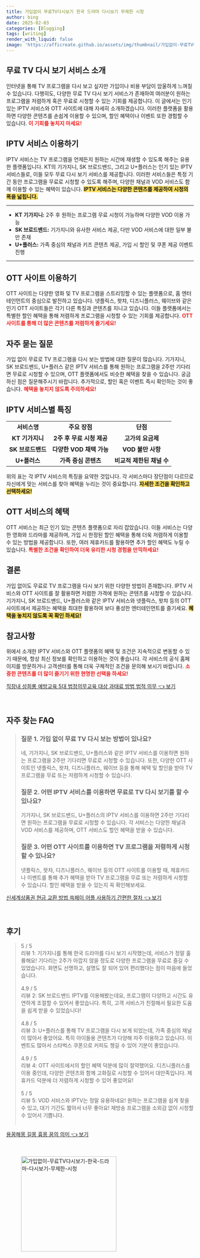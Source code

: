 ```yaml
---
title: 가입없이 무료TV다시보기 한국 드라마 다시보기 무제한 시청
author: bing
date: 2025-02-03
categories: [Blogging]
tags: [writing]
render_with_liquid: false
image: 'https://afficreate.github.io/assets/img/thumbnail/가입없이-무료TV다시보기-한국-드라마-다시보기-무제한-시청.webp'
---
```



<h2 id='무료 TV 다시 보기 서비스 소개'>무료 TV 다시 보기 서비스 소개</h2>

<p>인터넷을 통해 TV 프로그램을 다시 보고 싶지만 가입이나 비용 부담이 암울하게 느껴질 수 있습니다. 다행히도, 다양한 무료 TV 다시 보기 서비스가 존재하여 여러분이 원하는 프로그램을 저렴하게 혹은 무료로 시청할 수 있는 기회를 제공합니다. 이 글에서는 인기 있는 IPTV 서비스와 OTT 사이트에 대해 자세히 소개하겠습니다. 이러한 플랫폼을 활용하면 다양한 콘텐츠를 손쉽게 이용할 수 있으며, 할인 혜택이나 이벤트 또한 경험할 수 있습니다. <b><span style="color: #ee2323;">이 기회를 놓치지 마세요!</span></b></p>

<h2 id='IPTV 서비스 이용하기'>IPTV 서비스 이용하기</h2>

<p>IPTV 서비스는 TV 프로그램을 언제든지 원하는 시간에 재생할 수 있도록 해주는 유용한 플랫폼입니다. KT의 기가지니, SK 브로드밴드, 그리고 U+플러스는 인기 있는 IPTV 서비스들로, 이들 모두 무료 다시 보기 서비스를 제공합니다. 이러한 서비스들은 특정 기간 동안 프로그램을 무료로 시청할 수 있도록 해주며, 다양한 채널과 VOD 서비스도 함께 이용할 수 있는 혜택이 있습니다. <b><span style="background-color: #ffe066;">IPTV 서비스는 다양한 콘텐츠를 제공하여 시청의 폭을 넓힙니다.</span></b></p>

<hr />

<ul>
    <li><b>KT 기가지니:</b> 2주 후 원하는 프로그램 무료 시청이 가능하며 다양한 VOD 이용 가능</li>
    <li><b>SK 브로드밴드:</b> 기가지니와 유사한 서비스 제공, 다만 VOD 서비스에 대한 일부 불만 존재</li>
    <li><b>U+플러스:</b> 가족 중심의 채널과 키즈 콘텐츠 제공, 가입 시 할인 및 쿠폰 제공 이벤트 진행</li>
</ul>

<hr />

<h2 id='OTT 사이트 이용하기'>OTT 사이트 이용하기</h2>

<p>OTT 사이트는 다양한 영화 및 TV 프로그램을 스트리밍할 수 있는 플랫폼으로, 홈 엔터테인먼트의 중심으로 발전하고 있습니다. 넷플릭스, 왓챠, 디즈니플러스, 웨이브와 같은 인기 OTT 사이트들은 각기 다른 특징과 콘텐츠를 지니고 있습니다. 이들 플랫폼에서는 특별한 할인 혜택을 통해 저렴하게 프로그램을 시청할 수 있는 기회를 제공합니다. <b><span style="color: #ee2323;">OTT 사이트를 통해 더 많은 콘텐츠를 저렴하게 즐기세요!</span></b></p>

<h2 id='자주 묻는 질문'>자주 묻는 질문</h2>

<p>가입 없이 무료로 TV 프로그램을 다시 보는 방법에 대한 질문이 많습니다. 기가지니, SK 브로드밴드, U+플러스 같은 IPTV 서비스를 통해 원하는 프로그램을 2주만 기다리면 무료로 시청할 수 있으며, OTT 플랫폼에서도 비슷한 혜택을 찾을 수 있습니다. 궁금하신 점은 질문해주시기 바랍니다. 추가적으로, 할인 혹은 이벤트 즉시 확인하는 것이 좋습니다. <b><span style="color: #ee2323;">혜택을 놓치지 않도록 주의하세요!</span></b></p>

<h2 id='IPTV 서비스별 특징'>IPTV 서비스별 특징</h2>

<table>
    <tr>
        <td style="text-align: center; height: 17px;"><b>서비스명</b></td>
        <td style="text-align: center; height: 17px;"><b>주요 장점</b></td>
        <td style="text-align: center; height: 17px;"><b>단점</b></td>
    </tr>
    <tr>
        <td style="text-align: center; height: 17px;"><b>KT 기가지니</b></td>
        <td style="text-align: center; height: 17px;"><b>2주 후 무료 시청 제공</b></td>
        <td style="text-align: center; height: 17px;"><b>고가의 요금제</b></td>
    </tr>
    <tr>
        <td style="text-align: center; height: 17px;"><b>SK 브로드밴드</b></td>
        <td style="text-align: center; height: 17px;"><b>다양한 VOD 채택 가능</b></td>
        <td style="text-align: center; height: 17px;"><b>VOD 불만 사항</b></td>
    </tr>
    <tr>
        <td style="text-align: center; height: 17px;"><b>U+플러스</b></td>
        <td style="text-align: center; height: 17px;"><b>가족 중심 콘텐츠</b></td>
        <td style="text-align: center; height: 17px;"><b>비교적 제한된 채널 수</b></td>
    </tr>
</table>

<p>위의 표는 각 IPTV 서비스의 특징을 요약한 것입니다. 각 서비스마다 장단점이 다르므로 자신에게 맞는 서비스를 찾아 혜택을 누리는 것이 중요합니다. <b><span style="background-color: #ffe066;">자세한 조건을 확인하고 선택하세요!</span></b></p>

<h2 id='OTT 서비스의 혜택'>OTT 서비스의 혜택</h2>

<p>OTT 서비스는 최근 인기 있는 콘텐츠 플랫폼으로 자리 잡았습니다. 이들 서비스는 다양한 영화와 드라마를 제공하며, 가입 시 한정된 할인 혜택을 통해 더욱 저렴하게 이용할 수 있는 방법을 제공합니다. 또한, 여러 제휴카드를 활용하면 추가 할인 혜택도 누릴 수 있습니다. <b><span style="color: #ee2323;">특별한 조건을 확인하여 더욱 유리한 시청 경험을 만끽하세요!</span></b></p>

<h2 id='결론'>결론</h2>

<p>가입 없이도 무료로 TV 프로그램을 다시 보기 위한 다양한 방법이 존재합니다. IPTV 서비스와 OTT 사이트를 잘 활용하면 저렴한 가격에 원하는 콘텐츠를 시청할 수 있습니다. 기가지니, SK 브로드밴드, U+플러스와 같은 IPTV 서비스와 넷플릭스, 왓챠 등의 OTT 사이트에서 제공하는 혜택을 최대한 활용하여 보다 풍성한 엔터테인먼트를 즐기세요. <b><span style="background-color: #ffe066;">혜택을 놓치지 않도록 꼭 확인 하세요!</span></b></p>

<h2 id='참고사항'>참고사항</h2>

<p>위에서 소개한 IPTV 서비스와 OTT 플랫폼의 혜택 및 조건은 지속적으로 변동할 수 있기 때문에, 항상 최신 정보를 확인하고 이용하는 것이 좋습니다. 각 서비스의 공식 홈페이지를 방문하거나 고객센터를 통해 더욱 구체적인 조건을 문의해 보시기 바랍니다. <b><span style="color: #ee2323;">소중한 콘텐츠를 더 많이 즐기기 위한 현명한 선택을 하세요!</span></b></p>


<p><a class="click-button" title="직장내 성희롱 예방교육 5대 법정의무교육 대상 과태료 방법 법적 의무" href="https://afficreate.github.io/posts/%EC%A7%81%EC%9E%A5%EB%82%B4-%EC%84%B1%ED%9D%AC%EB%A1%B1-%EC%98%88%EB%B0%A9%EA%B5%90%EC%9C%A1-5%EB%8C%80-%EB%B2%95%EC%A0%95%EC%9D%98%EB%AC%B4%EA%B5%90%EC%9C%A1-%EB%8C%80%EC%83%81-%EA%B3%BC%ED%83%9C%EB%A3%8C-%EB%B0%A9%EB%B2%95-%EB%B2%95%EC%A0%81-%EC%9D%98%EB%AC%B4/" rel="dofollow">직장내 성희롱 예방교육 5대 법정의무교육 대상 과태료 방법 법적 의무 👈 보기</a></p><br>
<h2 id='자주_찾는_FAQ'>자주 찾는 FAQ</h2>
<div itemscope="" itemtype="https://schema.org/FAQPage"> 
<blockquote> 
<div itemscope="" itemprop="mainEntity" itemtype="https://schema.org/Question"> 
<h3 itemprop="name">질문 1. 가입 없이 무료 TV 다시 보는 방법이 있나요? </h3> 
<div itemscope="" itemprop="acceptedAnswer" itemtype="https://schema.org/Answer"> 
<span itemprop="text"> <p>네, 기가지니, SK 브로드밴드, U+플러스와 같은 IPTV 서비스를 이용하면 원하는 프로그램을 2주만 기다리면 무료로 시청할 수 있습니다. 또한, 다양한 OTT 사이트인 넷플릭스, 왓챠, 디즈니플러스, 웨이브 등을 통해 혜택 및 할인을 받아 TV 프로그램을 무료 또는 저렴하게 시청할 수 있습니다.</p> </span> 
</div> 
</div> 

<div itemscope="" itemprop="mainEntity" itemtype="https://schema.org/Question"> 
<h3 itemprop="name">질문 2. 어떤 IPTV 서비스를 이용하면 무료로 TV 다시 보기를 할 수 있나요? </h3> 
<div itemscope="" itemprop="acceptedAnswer" itemtype="https://schema.org/Answer"> 
<span itemprop="text"> <p>기가지니, SK 브로드밴드, U+플러스의 IPTV 서비스를 이용하면 2주만 기다리면 원하는 프로그램을 무료로 시청할 수 있습니다. 각 서비스는 다양한 채널과 VOD 서비스를 제공하며, OTT 서비스도 할인 혜택을 받을 수 있습니다.</p> </span> 
</div> 
</div> 

<div itemscope="" itemprop="mainEntity" itemtype="https://schema.org/Question"> 
<h3 itemprop="name">질문 3. 어떤 OTT 사이트를 이용하면 TV 프로그램을 저렴하게 시청할 수 있나요? </h3> 
<div itemscope="" itemprop="acceptedAnswer" itemtype="https://schema.org/Answer"> 
<span itemprop="text"> <p>넷플릭스, 왓챠, 디즈니플러스, 웨이브 등의 OTT 사이트를 이용할 때, 제휴카드나 이벤트를 통해 추가 혜택을 받아 TV 프로그램을 무료 또는 저렴하게 시청할 수 있습니다. 할인 혜택을 받을 수 있는지 꼭 확인해보세요.</p> </span> 
</div> 
</div> 

</blockquote> 
</div>
<p><a class="click-button" title="신세계상품권 현금 교환 방법 쓱페이 어플 사용하기 간편한 절차" href="https://afficreate.github.io/posts/%EC%8B%A0%EC%84%B8%EA%B3%84%EC%83%81%ED%92%88%EA%B6%8C-%ED%98%84%EA%B8%88-%EA%B5%90%ED%99%98-%EB%B0%A9%EB%B2%95-%EC%93%B1%ED%8E%98%EC%9D%B4-%EC%96%B4%ED%94%8C-%EC%82%AC%EC%9A%A9%ED%95%98%EA%B8%B0-%EA%B0%84%ED%8E%B8%ED%95%9C-%EC%A0%88%EC%B0%A8/" rel="dofollow">신세계상품권 현금 교환 방법 쓱페이 어플 사용하기 간편한 절차 👈 보기</a></p><br>
<h2 id='후기'>후기</h2>
<div itemscope itemtype="https://schema.org/Product">
  <blockquote>
  <div itemprop="review" itemscope itemtype="https://schema.org/Review">
      <div itemprop="reviewRating" itemscope itemtype="https://schema.org/Rating"> <span itemprop="ratingValue">5</span> / <span itemprop="bestRating">5</span> </div>
      <span itemprop="reviewBody">리뷰 1: 기가지니를 통해 한국 드라마를 다시 보기 시작했는데, 서비스가 정말 훌륭해요! 기다리는 2주가 아깝지 않을 정도로 다양한 프로그램을 무료로 즐길 수 있었습니다. 화면도 선명하고, 설명도 잘 되어 있어 편리했다는 점이 마음에 들었습니다.</span>
  </div>
  <br>
  <div itemprop="review" itemscope itemtype="https://schema.org/Review">
      <div itemprop="reviewRating" itemscope itemtype="https://schema.org/Rating"> <span itemprop="ratingValue">4.9</span> / <span itemprop="bestRating">5</span> </div>
      <span itemprop="reviewBody">리뷰 2: SK 브로드밴드 IPTV를 이용해봤는데요, 프로그램이 다양하고 시간도 유연하게 조절할 수 있어서 좋았습니다. 특히, 고객 서비스가 친절해서 필요한 도움을 쉽게 받을 수 있었습니다!</span>
  </div>
  <br>
  <div itemprop="review" itemscope itemtype="https://schema.org/Review">
      <div itemprop="reviewRating" itemscope itemtype="https://schema.org/Rating"> <span itemprop="ratingValue">4.8</span> / <span itemprop="bestRating">5</span> </div>
      <span itemprop="reviewBody">리뷰 3: U+플러스를 통해 TV 프로그램을 다시 보게 되었는데, 가족 중심의 채널이 많아서 좋았어요. 특히 아이들용 콘텐츠가 다양해 자주 이용하고 있습니다. 이벤트도 많아서 스타벅스 쿠폰으로 커피도 챙길 수 있어 기분이 좋았습니다.</span>
  </div>
  <br>
  <div itemprop="review" itemscope itemtype="https://schema.org/Review">
      <div itemprop="reviewRating" itemscope itemtype="https://schema.org/Rating"> <span itemprop="ratingValue">4.9</span> / <span itemprop="bestRating">5</span> </div>
      <span itemprop="reviewBody">리뷰 4: OTT 사이트에서의 할인 혜택 덕분에 많이 절약했어요. 디즈니플러스를 이용 중인데, 다양한 콘텐츠와 함께 고화질로 시청할 수 있어서 대만족입니다. 제휴카드 덕분에 더 저렴하게 시청할 수 있어 좋았어요!</span>
  </div>
  <br>
  <div itemprop="review" itemscope itemtype="https://schema.org/Review">
      <div itemprop="reviewRating" itemscope itemtype="https://schema.org/Rating"> <span itemprop="ratingValue">5</span> / <span itemprop="bestRating">5</span> </div>
      <span itemprop="reviewBody">리뷰 5: VOD 서비스와 IPTV는 정말 유용하네요! 원하는 프로그램을 쉽게 찾을 수 있고, 대기 기간도 짧아서 너무 좋아요! 재방송 프로그램을 소외감 없이 시청할 수 있어서 기쁩니다.</span>
  </div>
  <br>
  </blockquote>
</div>
<p><a class="click-button" title="용꿈해몽 길몽 흉몽 꿈의 의미" href="https://afficreate.github.io/posts/%EC%9A%A9%EA%BF%88%ED%95%B4%EB%AA%BD-%EA%B8%B8%EB%AA%BD-%ED%9D%89%EB%AA%BD-%EA%BF%88%EC%9D%98-%EC%9D%98%EB%AF%B8/" rel="dofollow">용꿈해몽 길몽 흉몽 꿈의 의미 👈 보기</a></p><br>
<figure class="image"><img src="https://afficreate.github.io/assets/img/thumbnail/가입없이-무료TV다시보기-한국-드라마-다시보기-무제한-시청.webp" alt="가입없이-무료TV다시보기-한국-드라마-다시보기-무제한-시청" width="256" height="256"></figure>